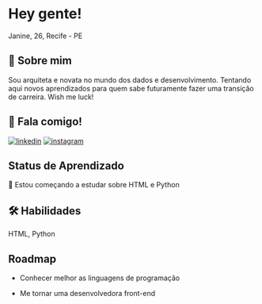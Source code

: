 
# Hey gente!

Janine, 26, Recife - PE

## 🚀 Sobre mim
Sou arquiteta e novata no mundo dos dados e desenvolvimento. Tentando aqui novos aprendizados para quem sabe futuramente fazer uma transição de carreira. Wish me luck!

## 🔗 Fala comigo!
[![linkedin](https://img.shields.io/badge/linkedin-0A66C2?style=for-the-badge&logo=linkedin&logoColor=white)](https://www.linkedin.com/in/janinefelix/)
[![instagram](https://img.shields.io/badge/instagram-E1306C?style=for-the-badge&logo=instagram&logoColor=white)](https://twitter.com/)


## Status de Aprendizado

🧠 Estou começando a estudar sobre HTML e Python



## 🛠 Habilidades
HTML, Python


## Roadmap

- Conhecer melhor as linguagens de programação

- Me tornar uma desenvolvedora front-end

